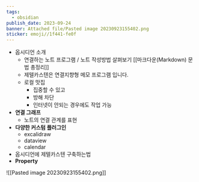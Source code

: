 ```yaml
---
tags:
  - obsidian
publish_date: 2023-09-24
banner: Attached file/Pasted image 20230923155402.png
sticker: emoji//1f441-fe0f
---
```


- 옵시디언 소개
	- 연결하는 노트 프로그램 / 노트 작성방법 살펴보기 [[마크다운(Markdown) 문법 총정리]]
	- 제텔카스텐은 연결지향형 메모 프로그램 입니다.
	- 로컬 맛집
		- 집중할 수 있고
		- 방해 차단
		- 인터넷이 안되는 경우에도 작업 가능
- **연결 그래프**
	- 노트의 연결 관계를 표현
- **다양한 커스텀 플러그인**
	- excalidraw
	- dataview
	- calendar
- 옵시디언에 제텔카스텐 구축하는법
- **Property**


![[Pasted image 20230923155402.png]]



